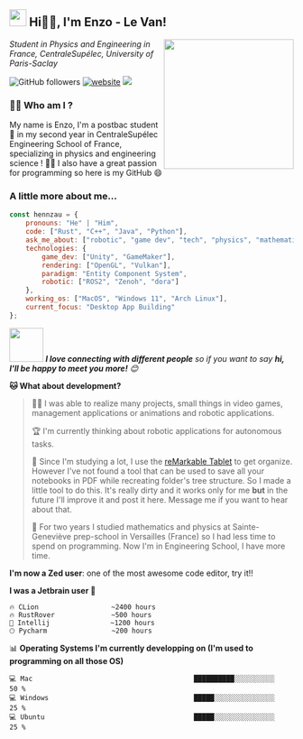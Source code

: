 
<h2><img src="https://emojis.slackmojis.com/emojis/images/1531849430/4246/blob-sunglasses.gif?1531849430" width="30"/> Hi🙏🏻, I'm Enzo - Le Van! </h2>
<img align='right' src="https://media.giphy.com/media/M9gbBd9nbDrOTu1Mqx/giphy.gif" width="230">
<p><em>Student in Physics and Engineering in France, CentraleSupélec, University of Paris-Saclay
</em></p>

![GitHub followers](https://img.shields.io/github/followers/Hennzau?label=Follow&style=social)
[![website](https://img.shields.io/badge/Website-46a2f1.svg?&style=flat-square&logo=Google-Chrome&logoColor=white&link=https://anmolsingh.me/)](https://hennzau.github.io/)
![](https://visitor-badge.glitch.me/badge?page_id=Hennzau.Hennzau)

### 👨‍💻 Who am I ?

My name is Enzo, I'm a postbac student 🏫 in my second year in CentraleSupélec Engineering School of France, specializing in physics and engineering science ! 👨‍🔬 I also have a great passion for programming so here is my GitHub 😄

###  A little more about me...  

```javascript
const hennzau = {
    pronouns: "He" | "Him",
    code: ["Rust", "C++", "Java", "Python"],
    ask_me_about: ["robotic", "game dev", "tech", "physics", "mathematics"],
    technologies: {
        game_dev: ["Unity", "GameMaker"],
        rendering: ["OpenGL", "Vulkan"],
        paradigm: "Entity Component System",
        robotic: ["ROS2", "Zenoh", "dora"]
    },
    working_os: ["MacOS", "Windows 11", "Arch Linux"],
    current_focus: "Desktop App Building"
};
```

<img src="https://media.giphy.com/media/LnQjpWaON8nhr21vNW/giphy.gif" width="60"> <em><b>I love connecting with different people</b> so if you want to say <b>hi, I'll be happy to meet you more!</b> 😊</em>

**🐱 What about development?** 

> 👨‍💻 I was able to realize many projects, small things in video games, management applications or animations and robotic applications. 
 > 
> 🏆 I'm currently thinking about robotic applications for autonomous tasks.
 > 
 > 
> 📜 Since I'm studying a lot, I use the [reMarkable Tablet](https://remarkable.com/store/remarkable-2) to get organize. However I've not found a tool that can be used to save all your notebooks in PDF while recreating folder's tree structure. So I made a little tool to do this. It's really dirty and it works only for me **but** in the future I'll improve it and post it here. Message me if you want to hear about that.
>
> 🚫 For two years I studied mathematics and physics at Sainte-Geneviève prep-school in Versailles (France) so I had less time to spend on programming. Now I'm in Engineering School, I have more time.

**I'm now a Zed user**: one of the most awesome code editor, try it!!

**I was a Jetbrain user 🦉** 

```text
🔥 CLion                  ~2400 hours
🔥 RustRover              ~500 hours
💬 Intellij               ~1200 hours
🕑︎ Pycharm                ~200 hours
```

📊 **Operating Systems I'm currently developping on (I'm used to programming on all those OS)** 

```text
💻 Mac                                        ██████████░░░░░░░░░░   50 % 
💻 Windows                                    █████░░░░░░░░░░░░░░░   25 % 
💻 Ubuntu                                     █████░░░░░░░░░░░░░░░   25 %
```
